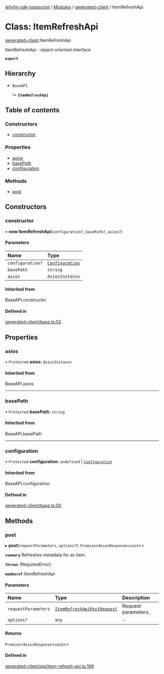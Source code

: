 [jellyfin-sdk-typescript](../README.md) / [Modules](../modules.md) / [generated-client](../modules/generated_client.md) / ItemRefreshApi

# Class: ItemRefreshApi

[generated-client](../modules/generated_client.md).ItemRefreshApi

ItemRefreshApi - object-oriented interface

**`export`**

## Hierarchy

- `BaseAPI`

  ↳ **`ItemRefreshApi`**

## Table of contents

### Constructors

- [constructor](generated_client.ItemRefreshApi.md#constructor)

### Properties

- [axios](generated_client.ItemRefreshApi.md#axios)
- [basePath](generated_client.ItemRefreshApi.md#basepath)
- [configuration](generated_client.ItemRefreshApi.md#configuration)

### Methods

- [post](generated_client.ItemRefreshApi.md#post)

## Constructors

### constructor

• **new ItemRefreshApi**(`configuration?`, `basePath?`, `axios?`)

#### Parameters

| Name | Type |
| :------ | :------ |
| `configuration?` | [`Configuration`](index.Configuration.md) |
| `basePath` | `string` |
| `axios` | `AxiosInstance` |

#### Inherited from

BaseAPI.constructor

#### Defined in

[generated-client/base.ts:52](https://github.com/thornbill/jellyfin-sdk-typescript/blob/0f61f16/src/generated-client/base.ts#L52)

## Properties

### axios

• `Protected` **axios**: `AxiosInstance`

#### Inherited from

BaseAPI.axios

___

### basePath

• `Protected` **basePath**: `string`

#### Inherited from

BaseAPI.basePath

___

### configuration

• `Protected` **configuration**: `undefined` \| [`Configuration`](index.Configuration.md)

#### Inherited from

BaseAPI.configuration

#### Defined in

[generated-client/base.ts:50](https://github.com/thornbill/jellyfin-sdk-typescript/blob/0f61f16/src/generated-client/base.ts#L50)

## Methods

### post

▸ **post**(`requestParameters`, `options?`): `Promise`<`AxiosResponse`<`void`\>\>

**`summary`** Refreshes metadata for an item.

**`throws`** {RequiredError}

**`memberof`** ItemRefreshApi

#### Parameters

| Name | Type | Description |
| :------ | :------ | :------ |
| `requestParameters` | [`ItemRefreshApiPostRequest`](../interfaces/generated_client.ItemRefreshApiPostRequest.md) | Request parameters. |
| `options?` | `any` | - |

#### Returns

`Promise`<`AxiosResponse`<`void`\>\>

#### Defined in

[generated-client/api/item-refresh-api.ts:199](https://github.com/thornbill/jellyfin-sdk-typescript/blob/0f61f16/src/generated-client/api/item-refresh-api.ts#L199)
